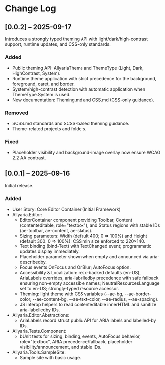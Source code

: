 # Change Log

## [0.0.2] – 2025-09-17

Introduces a strongly typed theming API with light/dark/high-contrast support, runtime updates, and CSS-only standards.

### Added

- Public theming API: AllyariaTheme and ThemeType (Light, Dark, HighContrast, System).
- Runtime theme application with strict precedence for the background, foreground, caret, and border.
- System/high-contrast detection with automatic application when ThemeType.System is used.
- New documentation: Theming.md and CSS.md (CSS-only guidance).

### Removed

- SCSS.md standards and SCSS-based theming guidance.
- Theme-related projects and folders.

### Fixed

- Placeholder visibility and background-image overlay now ensure WCAG 2.2 AA contrast.

## [0.0.1] – 2025-09-16

Initial release.

### Added

- User Story: Core Editor Container (Initial Framework)
- Allyaria.Editor:
    - EditorContainer component providing Toolbar, Content (contenteditable, role="textbox"), and Status regions with
      stable IDs (ae-toolbar, ae-content, ae-status).
    - Sizing parameters: Width (default 400; 0 => 100%) and Height (default 300; 0 => 100%); CSS min size enforced to
      220×140.
    - Text binding (bind-Text) with TextChanged event; programmatic updates display immediately.
    - Placeholder parameter shown when empty and announced via aria-describedby.
    - Focus events OnFocus and OnBlur; AutoFocus option.
    - Accessibility & Localization: resx-backed defaults (en-US), AriaLabels overrides, aria-labelledby precedence with
      safe fallback ensuring non-empty accessible names; NeutralResourcesLanguage set to en-US; strongly-typed resource
      accessor.
    - Theming: light theme with CSS variables (--ae-bg, --ae-border-color, --ae-content-bg, --ae-text-color,
      --ae-radius, --ae-spacing).
    - JS interop helpers to read contenteditable innerHTML and sanitize aria-labelledby IDs.
- Allyaria.Editor.Abstractions:
    - AriaLabels record struct public API for ARIA labels and labelled-by IDs.
- Allyaria.Tests.Component:
    - bUnit tests for sizing, binding, events, AutoFocus behavior, role="textbox", ARIA precedence/fallback, placeholder
      visibility/announcement, and stable IDs.
- Allyaria.Tools.SampleSite:
    - Sample site with basic usage. 
